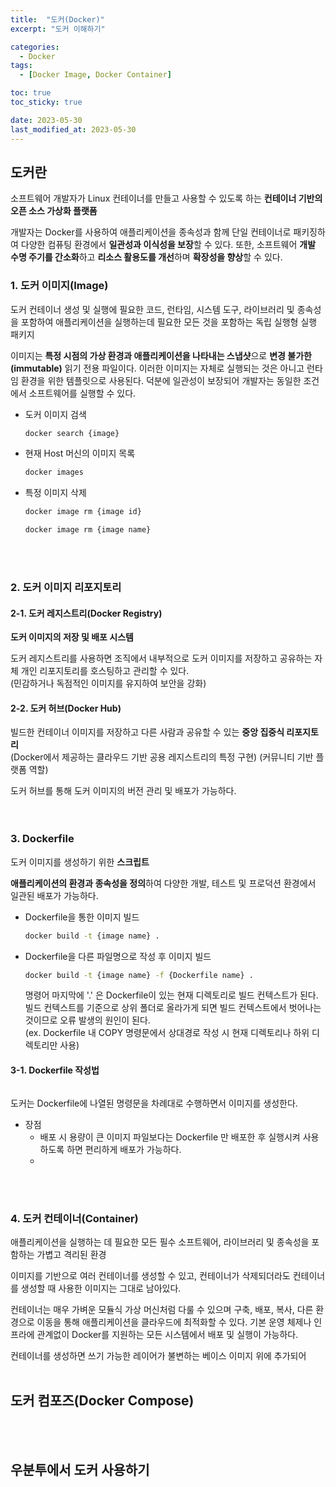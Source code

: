 ```yaml
---
title:  "도커(Docker)"
excerpt: "도커 이해하기"

categories:
  - Docker
tags:
  - [Docker Image, Docker Container]

toc: true
toc_sticky: true

date: 2023-05-30
last_modified_at: 2023-05-30
---
```


## 도커란  
소프트웨어 개발자가 Linux 컨테이너를 만들고 사용할 수 있도록 하는 **컨테이너 기반의 오픈 소스 가상화 플랫폼**  

개발자는 Docker를 사용하여 애플리케이션을 종속성과 함께 단일 컨테이너로 패키징하여 다양한 컴퓨팅 환경에서 **일관성과 이식성을 보장**할 수 있다. 또한, 소프트웨어 **개발 수명 주기를 간소화**하고 **리소스 활용도를 개선**하며 **확장성을 향상**할 수 있다.  

### 1. 도커 이미지(Image)  
도커 컨테이너 생성 및 실행에 필요한 코드, 런타임, 시스템 도구, 라이브러리 및 종속성을 포함하여 애플리케이션을 실행하는데 필요한 모든 것을 포함하는 독립 실행형 실행 패키지  

이미지는 **특정 시점의 가상 환경과 애플리케이션을 나타내는 스냅샷**으로 **변경 불가한(immutable)** 읽기 전용 파일이다. 이러한 이미지는 자체로 실행되는 것은 아니고 런타임 환경을 위한 템플릿으로 사용된다. 덕분에 일관성이 보장되어 개발자는 동일한 조건에서 소프트웨어를 실행할 수 있다.  
- 도커 이미지 검색  
  ```bash  
  docker search {image}
  ```  
- 현재 Host 머신의 이미지 목록  
  ```bash  
  docker images
  ```  
- 특정 이미지 삭제  
  ```bash  
  docker image rm {image id}
  ```  
  ```bash  
  docker image rm {image name}
  ```  
<br><br>  

### 2. 도커 이미지 리포지토리  
#### 2-1. 도커 레지스트리(Docker Registry)  
**도커 이미지의 저장 및 배포 시스템**  

도커 레지스트리를 사용하면 조직에서 내부적으로 도커 이미지를 저장하고 공유하는 자체 개인 리포지토리를 호스팅하고 관리할 수 있다.  
(민감하거나 독점적인 이미지를 유지하여 보안을 강화)  

#### 2-2. 도커 허브(Docker Hub)  
빌드한 컨테이너 이미지를 저장하고 다른 사람과 공유할 수 있는 **중앙 집중식 리포지토리**  
(Docker에서 제공하는 클라우드 기반 공용 레지스트리의 특정 구현) (커뮤니티 기반 플랫폼 역할)  

도커 허브를 통해 도커 이미지의 버전 관리 및 배포가 가능하다.  
<br><br>  

### 3. Dockerfile  
도커 이미지를 생성하기 위한 **스크립트**  

**애플리케이션의 환경과 종속성을 정의**하여 다양한 개발, 테스트 및 프로덕션 환경에서 일관된 배포가 가능하다.  
- Dockerfile을 통한 이미지 빌드  
  ```bash  
  docker build -t {image name} .
  ```  
- Dockerfile을 다른 파일명으로 작성 후 이미지 빌드  
  ```bash  
  docker build -t {image name} -f {Dockerfile name} .
  ```  
  명령어 마지막에 '.' 은 Dockerfile이 있는 현재 디렉토리로 빌드 컨텍스트가 된다.  
  빌드 컨텍스트를 기준으로 상위 폴더로 올라가게 되면 빌드 컨텍스트에서 벗어나는 것이므로 오류 발생의 원인이 된다.  
  (ex. Dockerfile 내 COPY 명령문에서 상대경로 작성 시 현재 디렉토리나 하위 디렉토리만 사용)  

#### 3-1. Dockerfile 작성법  
```bash  

```
도커는 Dockerfile에 나열된 명령문을 차례대로 수행하면서 이미지를 생성한다.  
- 장점  
  - 배포 시 용량이 큰 이미지 파일보다는 Dockerfile 만 배포한 후 실행시켜 사용하도록 하면 편리하게 배포가 가능하다.  
  - 
<br><br>  

### 4. 도커 컨테이너(Container)  
애플리케이션을 실행하는 데 필요한 모든 필수 소프트웨어, 라이브러리 및 종속성을 포함하는 가볍고 격리된 환경  

이미지를 기반으로 여러 컨테이너를 생성할 수 있고, 컨테이너가 삭제되더라도 컨테이너를 생성할 때 사용한 이미지는 그대로 남아있다.  

컨테이너는 매우 가벼운 모듈식 가상 머신처럼 다룰 수 있으며 구축, 배포, 복사, 다른 환경으로 이동을 통해 애플리케이션을 클라우드에 최적화할 수 있다. 기본 운영 체제나 인프라에 관계없이 Docker를 지원하는 모든 시스템에서 배포 및 실행이 가능하다.  

컨테이너를 생성하면 쓰기 가능한 레이어가 불변하는 베이스 이미지 위에 추가되어 
<br><br>  

## 도커 컴포즈(Docker Compose)  

<br><br>  

## 우분투에서 도커 사용하기  
